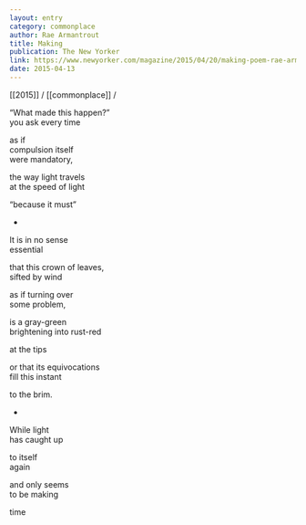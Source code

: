```yaml
---
layout: entry
category: commonplace
author: Rae Armantrout
title: Making
publication: The New Yorker
link: https://www.newyorker.com/magazine/2015/04/20/making-poem-rae-armantrout
date: 2015-04-13
---
```


[[2015]] / [[commonplace]] / 

“What made this happen?”
<br>you ask every time

as if
<br>compulsion itself
<br>were mandatory,

the way light travels
<br>at the speed of light

“because it must”

*

It is in no sense
<br>essential

that this crown of leaves,
<br>sifted by wind

as if turning over
<br>some problem,

is a gray-green
<br>brightening into rust-red

at the tips

or that its equivocations
<br>fill this instant

to the brim.

*

While light
<br>has caught up

to itself
<br>again

and only seems
<br>to be making

time
